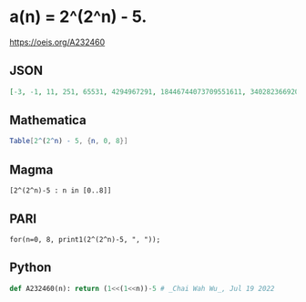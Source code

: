 # a\(n\) \= 2^\(2^n\) \- 5\.
https://oeis.org/A232460
## JSON
```JSON
[-3, -1, 11, 251, 65531, 4294967291, 18446744073709551611, 340282366920938463463374607431768211451, 115792089237316195423570985008687907853269984665640564039457584007913129639931]
```
## Mathematica
```Mathematica
Table[2^(2^n) - 5, {n, 0, 8}]
```
## Magma
```Magma
[2^(2^n)-5 : n in [0..8]]
```
## PARI
```PARI
for(n=0, 8, print1(2^(2^n)-5, ", "));
```
## Python
```Python
def A232460(n): return (1<<(1<<n))-5 # _Chai Wah Wu_, Jul 19 2022
```

